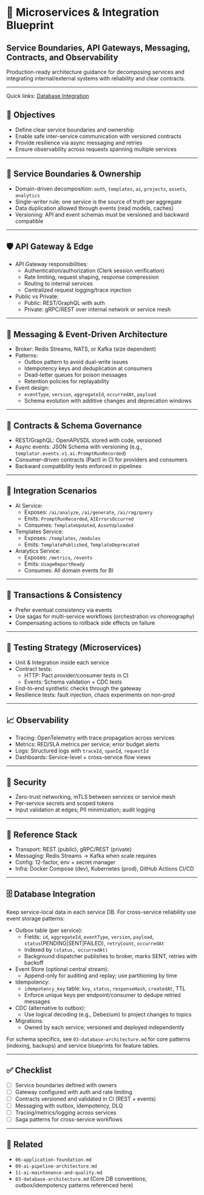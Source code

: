 # 🔗 Microservices & Integration Blueprint
## Service Boundaries, API Gateways, Messaging, Contracts, and Observability

Production-ready architecture guidance for decomposing services and integrating internal/external systems with reliability and clear contracts.

---

Quick links: [Database Integration](#db-integration)

## 🎯 Objectives
- Define clear service boundaries and ownership
- Enable safe inter-service communication with versioned contracts
- Provide resilience via async messaging and retries
- Ensure observability across requests spanning multiple services

---

## 🧭 Service Boundaries & Ownership
- Domain-driven decomposition: `auth`, `templates`, `ai`, `projects`, `assets`, `analytics`
- Single-writer rule: one service is the source of truth per aggregate
- Data duplication allowed through events (read models, caches)
- Versioning: API and event schemas must be versioned and backward compatible

---

## 🛡 API Gateway & Edge
- API Gateway responsibilities:
  - Authentication/authorization (Clerk session verification)
  - Rate limiting, request shaping, response compression
  - Routing to internal services
  - Centralized request logging/trace injection
- Public vs Private:
  - Public: REST/GraphQL with auth
  - Private: gRPC/REST over internal network or service mesh

---

## 📨 Messaging & Event-Driven Architecture
- Broker: Redis Streams, NATS, or Kafka (size dependent)
- Patterns:
  - Outbox pattern to avoid dual-write issues
  - Idempotency keys and deduplication at consumers
  - Dead-letter queues for poison messages
  - Retention policies for replayability
- Event design:
  - `eventType`, `version`, `aggregateId`, `occurredAt`, `payload`
  - Schema evolution with additive changes and deprecation windows

---

## 🤝 Contracts & Schema Governance
- REST/GraphQL: OpenAPI/SDL stored with code, versioned
- Async events: JSON Schema with versioning (e.g., `templator.events.v1.ai.PromptRunRecorded`)
- Consumer-driven contracts (Pact) in CI for providers and consumers
- Backward compatibility tests enforced in pipelines

---

## 🧩 Integration Scenarios
- AI Service:
  - Exposes: `/ai/analyze`, `/ai/generate`, `/ai/rag/query`
  - Emits: `PromptRunRecorded`, `AIErrorsOccurred`
  - Consumes: `TemplateUpdated`, `AssetUploaded`
- Templates Service:
  - Exposes: `/templates`, `/modules`
  - Emits: `TemplatePublished`, `TemplateDeprecated`
- Analytics Service:
  - Exposes: `/metrics`, `/events`
  - Emits: `UsageReportReady`
  - Consumes: All domain events for BI

---

## 🔄 Transactions & Consistency
- Prefer eventual consistency via events
- Use sagas for multi-service workflows (orchestration vs choreography)
- Compensating actions to rollback side effects on failure

---

## 🧪 Testing Strategy (Microservices)
- Unit & Integration inside each service
- Contract tests:
  - HTTP: Pact provider/consumer tests in CI
  - Events: Schema validation + CDC tests
- End-to-end synthetic checks through the gateway
- Resilience tests: fault injection, chaos experiments on non-prod

---

## 📈 Observability
- Tracing: OpenTelemetry with trace propagation across services
- Metrics: RED/SLA metrics per service; error budget alerts
- Logs: Structured logs with `traceId`, `spanId`, `requestId`
- Dashboards: Service-level + cross-service flow views

---

## 🔐 Security
- Zero-trust networking, mTLS between services or service mesh
- Per-service secrets and scoped tokens
- Input validation at edges; PII minimization; audit logging

---

## 🧰 Reference Stack
- Transport: REST (public), gRPC/REST (private)
- Messaging: Redis Streams → Kafka when scale requires
- Config: 12-factor, env + secret manager
- Infra: Docker Compose (dev), Kubernetes (prod), GitHub Actions CI/CD

---

<a id="db-integration"></a>
## 🗄️ Database Integration

Keep service-local data in each service DB. For cross-service reliability use event storage patterns:

- Outbox table (per service):
  - Fields: `id`, `aggregateId`, `eventType`, `version`, `payload`, `status`(PENDING|SENT|FAILED), `retryCount`, `occurredAt`
  - Indexed by `(status, occurredAt)`
  - Background dispatcher publishes to broker, marks SENT, retries with backoff
- Event Store (optional central stream):
  - Append-only for auditing and replay; use partitioning by time
- Idempotency:
  - `idempotency_key` table: `key`, `status`, `responseHash`, `createdAt`, TTL
  - Enforce unique keys per endpoint/consumer to dedupe retried messages
- CDC (alternative to outbox):
  - Use logical decoding (e.g., Debezium) to project changes to topics
- Migrations:
  - Owned by each service; versioned and deployed independently

For schema specifics, see `03-database-architecture.md` for core patterns (indexing, backups) and service blueprints for feature tables.

---

## ✅ Checklist
- [ ] Service boundaries defined with owners
- [ ] Gateway configured with auth and rate limiting
- [ ] Contracts versioned and validated in CI (REST + events)
- [ ] Messaging with outbox, idempotency, DLQ
- [ ] Tracing/metrics/logging across services
- [ ] Saga patterns for cross-service workflows

---

## 🔗 Related
- `06-application-foundation.md`
- `09-ai-pipeline-architecture.md`
- `11-ai-maintenance-and-quality.md`
- `03-database-architecture.md` (Core DB conventions; outbox/idempotency patterns referenced here)
